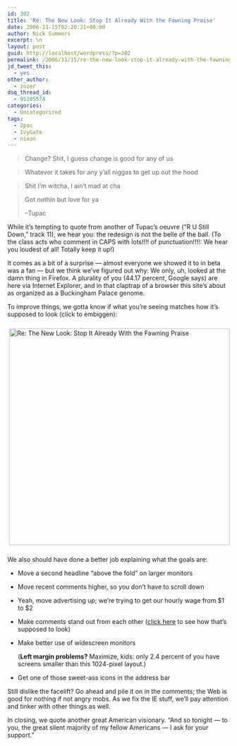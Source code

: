 ```yaml
---
id: 302
title: 'Re: The New Look: Stop It Already With the Fawning Praise'
date: 2006-11-15T02:20:21+00:00
author: Nick Summers
excerpt: \n
layout: post
guid: http://localhost/wordpress/?p=302
permalink: /2006/11/15/re-the-new-look-stop-it-already-with-the-fawning-praise/
jd_tweet_this:
  - yes
other_author:
  - zozer
dsq_thread_id:
  - 95105574
categories:
  - Uncategorized
tags:
  - 2pac
  - IvyGate
  - nixon
---
```

> Change? Shit, I guess change is good for any of us
  
> Whatever it takes for any y&#8217;all niggas to get up out the hood
  
> Shit I&#8217;m witcha, I ain&#8217;t mad at cha
  
> Got nothin but love for ya
> 
> &#8211;Tupac

While it&#8217;s tempting to quote from another of Tupac&#8217;s oeuvre (&#8220;R U Still Down,&#8221; track 11), we hear you: the redesign is not the belle of the ball. (To the class acts who comment in CAPS with lots!!!! of punctuation!!!!: We hear you loudest of all! Totally keep it up!)

It comes as a bit of a surprise &#8212; almost everyone we showed it to in beta was a fan &#8212; but we think we&#8217;ve figured out why: We only, uh, looked at the damn thing in Firefox. A plurality of you (44.17 percent, Google says) are here via Internet Explorer, and in that claptrap of a browser this site&#8217;s about as organized as a Buckingham Palace genome.

To improve things, we gotta know if what you&#8217;re seeing matches how it&#8217;s supposed to look (click to embiggen):

&nbsp;[<img width="500" vspace="10" hspace="0" height="491" border="0" src="http://www.ivygateblog.com/wp-content/uploads/2006/11/redesign.png" alt="Re: The New Look: Stop It Already With the Fawning Praise" />](http://www.ivygateblog.com/wp-content/uploads/2006/11/redesignbig.png)

We also should have done a better job explaining what the goals are:

  * Move a second headline &#8220;above the fold&#8221; on larger monitors
  * Move recent comments higher, so you don&#8217;t have to scroll down
  * Yeah, move advertising up; we&#8217;re trying to get our hourly wage from $1 to $2
  * Make comments stand out from each other ([click here](http://www.ivygateblog.com/wp-content/uploads/2006/11/redesign2big.png) to see how that&#8217;s supposed to look)
  * Make better use of widescreen monitors
  
    (**Left margin problems?** Maximize, kids: only 2.4 percent of you have screens smaller than this 1024-pixel layout.)
  * Get one of those sweet-ass icons in the address bar

Still dislike the facelift? Go ahead and pile it on in the comments; the Web is good for nothing if not angry mobs. As we fix the IE stuff, we&#8217;ll pay attention and tinker with other things as well.

In closing, we quote another great American visionary. &#8220;And so tonight &#8212; to you, the great silent majority of my fellow Americans &#8212; I ask for your support.&#8221;